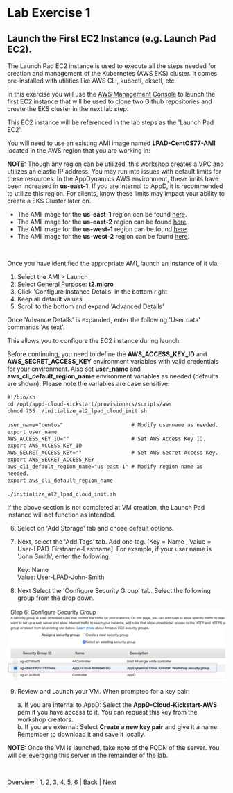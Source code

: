 # Lab Exercise 1
## Launch the First EC2 Instance (e.g. Launch Pad EC2).

The Launch Pad EC2 instance is used to execute all the steps needed for creation and management of the Kubernetes (AWS EKS) cluster. It comes pre-installed with utilities like AWS CLI, kubectl, eksctl, etc.

In this exercise you will use the [AWS Management Console](https://aws.amazon.com/console/) to launch the first EC2 instance that will be used to clone two Github repositories and create the EKS cluster in the next lab step.

This EC2 instance will be referenced in the lab steps as the 'Launch Pad EC2'.

You will need to use an existing AMI image named **LPAD-CentOS77-AMI** located in the AWS region that you are working in:

**NOTE:** Though any region can be utilized, this workshop creates a VPC and utilizes an elastic IP address. You may run into issues with default limits for these resources. In the AppDynamics AWS environment, these limits have been increased in **us-east-1**. If you are internal to AppD, it is recommended to utilize this region. For clients, know these limits may impact your ability to create a EKS Cluster later on.

- The AMI image for the **us-east-1** region can be found [here](https://us-east-1.console.aws.amazon.com/ec2/v2/home?region=us-east-1#Images:sort=tag:Name).
- The AMI image for the **us-east-2** region can be found [here](https://us-east-2.console.aws.amazon.com/ec2/v2/home?region=us-east-2#Images:sort=tag:Name).
- The AMI image for the **us-west-1** region can be found [here](https://us-west-1.console.aws.amazon.com/ec2/v2/home?region=us-west-1#Images:sort=tag:Name).
- The AMI image for the **us-west-2** region can be found [here](https://us-west-2.console.aws.amazon.com/ec2/v2/home?region=us-west-2#Images:sort=tag:Name).

<br>

Once you have identified the appropriate AMI, launch an instance of it via:

  1. Select the AMI > Launch
  2. Select General Purpose: **t2.micro**
  3. Click 'Configure Instance Details' in the bottom right
  4. Keep all default values
  5. Scroll to the bottom and expand 'Advanced Details'

Once 'Advance Details' is expanded, enter the following 'User data' commands 'As text'.

This allows you to configure the EC2 instance during launch.

Before continuing, you need to define the **AWS_ACCESS_KEY_ID** and **AWS_SECRET_ACCESS_KEY** environment
variables with valid credentials for your environment. Also set **user_name** and **aws_cli_default_region_name**
environment variables as needed (defaults are shown). Please note the variables are case sensitive:

```
#!/bin/sh
cd /opt/appd-cloud-kickstart/provisioners/scripts/aws
chmod 755 ./initialize_al2_lpad_cloud_init.sh

user_name="centos"                      # Modify username as needed.
export user_name
AWS_ACCESS_KEY_ID=""                    # Set AWS Access Key ID.
export AWS_ACCESS_KEY_ID
AWS_SECRET_ACCESS_KEY=""                # Set AWS Secret Access Key.
export AWS_SECRET_ACCESS_KEY
aws_cli_default_region_name="us-east-1" # Modify region name as needed.
export aws_cli_default_region_name

./initialize_al2_lpad_cloud_init.sh
```

If the above section is not completed at VM creation, the Launch Pad instance will not function as intended.

  6. Select on 'Add Storage' tab and chose default options.
  7. Next, select the 'Add Tags' tab. Add one tag. [Key = Name , Value = User-LPAD-Firstname-Lastname].
     For example, if your user name is 'John Smith', enter the following:

     Key: Name  
     Value: User-LPAD-John-Smith

  8. Next Select the 'Configure Security Group' tab. Select the following group from the drop down.

![Security Group](./images/security-group-01.png)

  9. Review and Launch your VM. When prompted for a key pair:  

     a. If you are internal to AppD: Select the **AppD-Cloud-Kickstart-AWS** pem if you have access to it. You can request this key from the workshop creators.  
     b. If you are external: Select **Create a new key pair** and give it a name. Remember to download it and save it locally.  

**NOTE:** Once the VM is launched, take note of the FQDN of the server. You will be leveraging this server in the remainder of the lab.

<br>

[Overview](aws-eks-monitoring.md) | 1, [2](lab-exercise-02.md), [3](lab-exercise-03.md), [4](lab-exercise-04.md), [5](lab-exercise-05.md), [6](lab-exercise-06.md) | [Back](aws-eks-monitoring.md) | [Next](lab-exercise-02.md)
